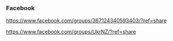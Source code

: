 ### Facebook
https://www.facebook.com/groups/367124340593403/?ref=share

https://www.facebook.com/groups/UkrNZ/?ref=share